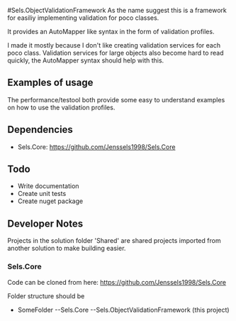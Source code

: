 #Sels.ObjectValidationFramework
As the name suggest this is a framework for easiliy implementing validation for poco classes.

It provides an AutoMapper like syntax in the form of validation profiles.

I made it mostly because I don't like creating validation services for each poco class.
Validation services for large objects also become hard to read quickly, the AutoMapper syntax should help with this.

## Examples of usage
The performance/testool both provide some easy to understand examples on how to use the validation profiles.

## Dependencies
- Sels.Core: https://github.com/Jenssels1998/Sels.Core

## Todo
- Write documentation
- Create unit tests
- Create nuget package

## Developer Notes
Projects in the solution folder 'Shared' are shared projects imported from another solution to make building easier.
### Sels.Core
Code can be cloned from here: https://github.com/Jenssels1998/Sels.Core

Folder structure should be

- SomeFolder
--Sels.Core
--Sels.ObjectValidationFramework (this project)


